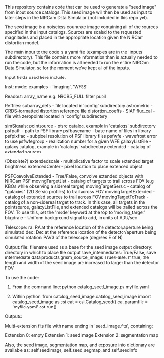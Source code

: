 This repository contains code that can be used to generate
a "seed image" from input source catalogs. This seed image will
then be used as input to later steps in the NIRCam Data
Simulator (not included in this repo yet).

The seed image is a noiseless countrate image containing
all of the sources specified in the input catalogs. Sources
are scaled to the requested magnitudes and placed in the
appropriate location given the NIRCam distortion model.

The main input to the code is a yaml file (examples are
in the 'inputs' subdirectory). This file contains more
information than is actually needed to run the code,
but the information is all needed to run the entire
NIRCam Data Simulator, so for the moment we've kept all
of the inputs.

Input fields used here include:

Inst:
  mode: examples - 'imaging', 'WFSS'

Readout:
  array_name e.g. NRCB5_FULL
  filter
  pupil

Reffiles:
  subarray_defs - file located in 'config' subdirectory
  astrometric - CRDS-formatted distortion reference file
  distortion_coeffs - SIAF
  flux_cal - file with zeropoints located in 'config' subdirectory

simSignals:
  pointsource - ptsrc catalog, example in 'catalogs' subdirectory
  psfpath - path to PSF library
  psfbasename - base name of files in library
  psfpixfrac - subpixel resolution of PSF library files
  psfwfe - wavefront error to use
  psfwfegroup - realization number for a given WFE
  galaxyListFile - galaxy catalog, example in 'catalogs' subdirectory
  extended - catalog of extended sources

  (Obsolete?)
  extendedscale - multiplicative factor to scale extended target brightness
  extendedCenter - pixel location to place extended object

  PSFConvolveExtended - True/False, convolve extended objects with NIRCam PSF
  movingTargetList - catalog of targets to trail across FOV (e.g KBOs while observing a sidereal target)
  movingTargetSersic - catalog of "galaxies" (2D Sersic profiles) to trail across FOV
  movingTargetExtended - catalog of extended sources to trail across FOV
  movingTargetToTrack - catalog of a non-sidereal target to track. In this case, all targets in the pointsource,
                        galaxyListFile, and extended catalogs will be trailed across the FOV. To use this, set
			the 'mode' keyword at the top to 'moving_target'
  bkgdrate - Uniform background signal to add, in units of ADU/sec

Telescope:
  ra: RA at the reference location of the detector/aperture being simulated
  dec: Dec at the reference location of the detector/aperture being simulated
  rotation: PAV3 of the telescope (degrees E of N)

Output:
  file: filename used as a base for the seed image output
  directory: directory in which to place the output
  save_intermediates: True/False, save intermediate data products
  grism_source_image: True/False. If true, the length and width of the seed image are increased to larger than
                                  the detector FOV



To use the code:

1) From the command line:
python catalog_seed_image.py myfile.yaml

2) Within python:
from catalog_seed_image.catalog_seed_image import catalog_seed_image as csi
cat = csi.Catalog_seed()
cat.paramfile = 'myfile.yaml'
cat.run()


Outputs:

Multi-extension fits file with name ending in 'seed_image.fits', containing:

Extension 0: empty
Extension 1: seed image
Extension 2: segmentation map

Also, the seed image, segmentation map, and exposure info dictionary are
available as:
self.seedimage, self.seed_segmap, and self.seedinfo

